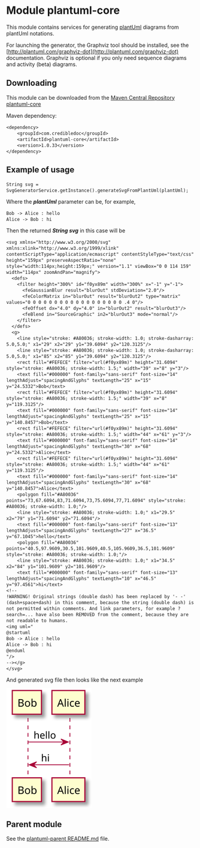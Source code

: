 # Module plantuml-core

This module contains services for generating [plantUml](http://plantuml.com) diagrams
from plantUml notations.

For launching the generator, the Graphviz tool should be installed,
see the [http://plantuml.com/graphviz-dot](http://plantuml.com/graphviz-dot) documentation.
Graphviz is optional if you only need sequence diagrams and activity (beta) diagrams.

## Downloading
This module can be downloaded from the
[Maven Central Repository plantuml-core](https://mvnrepository.com/artifact/com.credibledoc/plantuml-core)

Maven dependency:

    <dependency>
        <groupId>com.credibledoc</groupId>
        <artifactId>plantuml-core</artifactId>
        <version>1.0.33</version>
    </dependency>

## Example of usage
    String svg = SvgGeneratorService.getInstance().generateSvgFromPlantUml(plantUml);

Where the _**plantUml**_ parameter can be, for example,

    Bob -> Alice : hello
    Alice -> Bob : hi

Then the returned _**String svg**_ in this case will be

    <svg xmlns="http://www.w3.org/2000/svg" xmlns:xlink="http://www.w3.org/1999/xlink" contentScriptType="application/ecmascript" contentStyleType="text/css" height="159px" preserveAspectRatio="none" style="width:114px;height:159px;" version="1.1" viewBox="0 0 114 159" width="114px" zoomAndPan="magnify">
      <defs>
        <filter height="300%" id="f0yx89m" width="300%" x="-1" y="-1">
          <feGaussianBlur result="blurOut" stdDeviation="2.0"/>
          <feColorMatrix in="blurOut" result="blurOut2" type="matrix" values="0 0 0 0 0 0 0 0 0 0 0 0 0 0 0 0 0 0 .4 0"/>
          <feOffset dx="4.0" dy="4.0" in="blurOut2" result="blurOut3"/>
          <feBlend in="SourceGraphic" in2="blurOut3" mode="normal"/>
        </filter>
      </defs>
      <g>
        <line style="stroke: #A80036; stroke-width: 1.0; stroke-dasharray: 5.0,5.0;" x1="29" x2="29" y1="39.6094" y2="120.3125"/>
        <line style="stroke: #A80036; stroke-width: 1.0; stroke-dasharray: 5.0,5.0;" x1="85" x2="85" y1="39.6094" y2="120.3125"/>
        <rect fill="#FEFECE" filter="url(#f0yx89m)" height="31.6094" style="stroke: #A80036; stroke-width: 1.5;" width="39" x="8" y="3"/>
        <text fill="#000000" font-family="sans-serif" font-size="14" lengthAdjust="spacingAndGlyphs" textLength="25" x="15" y="24.5332">Bob</text>
        <rect fill="#FEFECE" filter="url(#f0yx89m)" height="31.6094" style="stroke: #A80036; stroke-width: 1.5;" width="39" x="8" y="119.3125"/>
        <text fill="#000000" font-family="sans-serif" font-size="14" lengthAdjust="spacingAndGlyphs" textLength="25" x="15" y="140.8457">Bob</text>
        <rect fill="#FEFECE" filter="url(#f0yx89m)" height="31.6094" style="stroke: #A80036; stroke-width: 1.5;" width="44" x="61" y="3"/>
        <text fill="#000000" font-family="sans-serif" font-size="14" lengthAdjust="spacingAndGlyphs" textLength="30" x="68" y="24.5332">Alice</text>
        <rect fill="#FEFECE" filter="url(#f0yx89m)" height="31.6094" style="stroke: #A80036; stroke-width: 1.5;" width="44" x="61" y="119.3125"/>
        <text fill="#000000" font-family="sans-serif" font-size="14" lengthAdjust="spacingAndGlyphs" textLength="30" x="68" y="140.8457">Alice</text>
        <polygon fill="#A80036" points="73,67.6094,83,71.6094,73,75.6094,77,71.6094" style="stroke: #A80036; stroke-width: 1.0;"/>
        <line style="stroke: #A80036; stroke-width: 1.0;" x1="29.5" x2="79" y1="71.6094" y2="71.6094"/>
        <text fill="#000000" font-family="sans-serif" font-size="13" lengthAdjust="spacingAndGlyphs" textLength="27" x="36.5" y="67.1045">hello</text>
        <polygon fill="#A80036" points="40.5,97.9609,30.5,101.9609,40.5,105.9609,36.5,101.9609" style="stroke: #A80036; stroke-width: 1.0;"/>
        <line style="stroke: #A80036; stroke-width: 1.0;" x1="34.5" x2="84" y1="101.9609" y2="101.9609"/>
        <text fill="#000000" font-family="sans-serif" font-size="13" lengthAdjust="spacingAndGlyphs" textLength="10" x="46.5" y="97.4561">hi</text>
    <!--
    !WARNING! Original strings (double dash) has been replaced by '- -' (dash+space+dash) in this comment, because the string (double dash) is not permitted within comments. And link parameters, for example ?search=... have also been REMOVED from the comment, because they are not readable to humans.
    <img uml="
    @startuml
    Bob -> Alice : hello
    Alice -> Bob : hi
    @enduml
    "/>
    --></g>
    </svg>

And generated svg file then looks like the next example

![An UML diagram that describes, how the generated content looks like](doc/img/example.svg?sanitize=true)

## Parent module
See the [plantuml-parent README.md](../README.md) file.